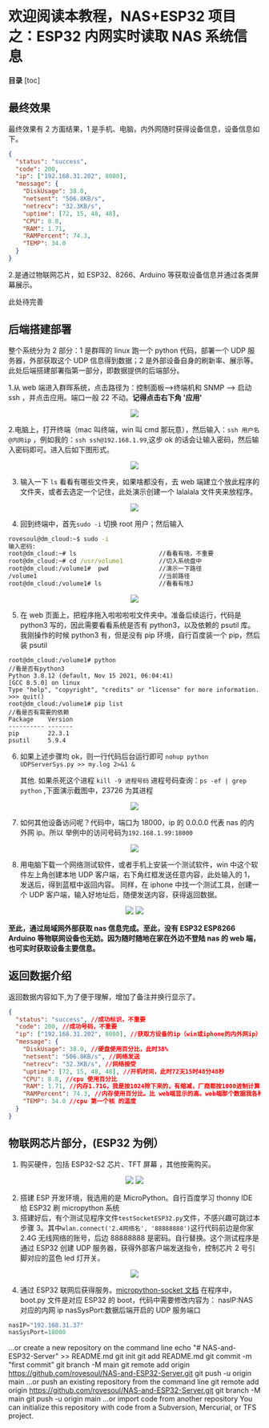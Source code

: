 # 欢迎阅读本教程，NAS+ESP32 项目之：ESP32 内网实时读取 NAS 系统信息

**目录**
[toc]

## 最终效果

最终效果有 2 方面结果，1 是手机、电脑，内外网随时获得设备信息，设备信息如下。

```json
{
  "status": "success",
  "code": 200,
  "ip": ["192.168.31.202", 8080],
  "message": {
    "DiskUsage": 38.0,
    "netsent": "506.8KB/s",
    "netrecv": "32.3KB/s",
    "uptime": [72, 15, 48, 48],
    "CPU": 8.8,
    "RAM": 1.71,
    "RAMPercent": 74.3,
    "TEMP": 34.0
  }
}
```

2.是通过物联网芯片，如 ESP32、8266、Arduino 等获取设备信息并通过各类屏幕展示。

此处待完善

## 后端搭建部署

整个系统分为 2 部分：1 是群晖的 linux 跑一个 python 代码，部署一个 UDP 服务器，外部获取这个 UDP 信息得到数据；2 是外部设备自身的刷新率、展示等。此处后端搭建部署指第一部分，即数据提供的后端部分。

1.从 web 端进入群晖系统，点击路径为：控制面板——>终端机和 SNMP ——> 启动 ssh ，并点击应用。端口一般 22 不动。**记得点击右下角 '应用'**

<div style="vertical-align: middle;text-align: center;">
<img src="statics/ssh开启.jpg" style="max-width:60%">
</div>

2.电脑上，打开终端（mac 叫终端，win 叫 cmd 那玩意），然后输入：`ssh 用户名@内网ip` ，例如我的：`ssh ssh@192.168.1.99`,这步 ok 的话会让输入密码，然后输入密码即可。进入后如下图形式。

<div style="vertical-align: middle;text-align: center;">
<img src="statics/终端.png" style="max-width:60%" >
</div>

3. 输入一下 `ls` 看看有哪些文件夹，如果啥都没有，去 web 端建立个放此程序的文件夹，或者去选定一个记住，此处演示创建一个 lalalala 文件夹来放程序。
<div style="vertical-align: middle;text-align: center;">
<img src="statics/共享文件夹.jpg" style="max-width:60%" >
</div>

4. 回到终端中，首先`sudo -i` 切换 root 用户；然后输入

```cmd
rovesoul@dm_cloud:~$ sudo -i
输入密码:
root@dm_cloud:~# ls                       //看看有啥，不重要
root@dm_cloud:~# cd /usr/volume1          //切入系统盘中
root@dm_cloud:/volume1#  pwd              //演示一下路径
/volume1                                  //当前路径
root@dm_cloud:/volume1# ls                //看看有啥J
```

<div style="vertical-align: middle;text-align: center;">
<img src="statics/ssh找文件夹.jpg" style="max-width:60%" >
</div>

5. 在 web 页面上，把程序拖入啦啦啦啦文件夹中。准备后续运行，代码是 python3 写的，因此需要看看系统是否有 python3，以及依赖的 psutil 库。 我刚操作的时候 python3 有，但是没有 pip 环境，自行百度装一个 pip，然后装 psutil

```
root@dm_cloud:/volume1# python                                              //看是否有python3
Python 3.8.12 (default, Nov 15 2021, 06:04:41)
[GCC 8.5.0] on linux
Type "help", "copyright", "credits" or "license" for more information.
>>> quit()
root@dm_cloud:/volume1# pip list                                            //看是否有需要的依赖
Package    Version
---------- -------
pip        22.3.1
psutil     5.9.4
```

6. 如果上述步骤均 ok，则一行代码后台运行即可
   `nohup python UDPServerSys.py >> my.log 2>&1 &`

   其他. 如果杀死这个进程 `kill -9 进程号码`
   进程号码查询：`ps -ef | grep python` ,下面演示截图中，23726 为其进程

<div style="vertical-align: middle;text-align: center;">
<img src="statics/python进程.png" style="max-width:60%" >
</div>

7. 如何其他设备访问呢？代码中，端口为 18000，ip 的 0.0.0.0 代表 nas 的内外网 ip。所以 举例中的访问号码为`192.168.1.99:18000`
<div style="vertical-align: middle;text-align: center;">
<img src="statics/代码中端口.jpg" style="max-width:60%" >
</div>

8. 用电脑下载一个网络测试软件，或者手机上安装一个测试软件，win 中这个软件左上角创建本地 UDP 客户端，右下角红框发送任意内容，此处输入的 1，发送后，得到蓝框中返回内容。
   同样，在 iphone 中找一个测试工具，创建一个 UDP 客户端，输入好地址后，随便发送内容，获得返回数据。

<div style="vertical-align: top;text-align: center;">
<img src="statics/win测试.jpg" style="max-width:45%" >
<img src="statics/iphone测试.jpg" style="max-width:45%" >
</div>

**至此，通过局域网外部获取 nas 信息完成。至此，没有 ESP32 ESP8266 Arduino 等物联网设备也无妨。因为随时随地在家在外边不登陆 nas 的 web 端，也可实时获取设备主要信息。**

## 返回数据介绍

返回数据内容如下,为了便于理解，增加了备注并换行显示了。

```json
{
  "status": "success", //成功标识，不重要
  "code": 200, //成功号码，不重要
  "ip": ["192.168.31.202", 8080], //获取方设备的ip（win或iphone的内外网ip）
  "message": {
    "DiskUsage": 38.0, //硬盘使用百分比，此时38%
    "netsent": "506.8KB/s", //网络发送
    "netrecv": "32.3KB/s", //网络接受
    "uptime": [72, 15, 48, 48], //开机时间，此时72天15时48分48秒
    "CPU": 8.8, //cpu 使用百分比
    "RAM": 1.71, //内存1.71G，我是按1024除下来的，有缩减，厂商都按1000进制计算的
    "RAMPercent": 74.3, //内存使用百分比。比 web端显示的高。web端那个数据我各种算没算出来他怎么计算的
    "TEMP": 34.0 //cpu 第一个核 的温度
  }
}
```

## 物联网芯片部分，(ESP32 为例）

1. 购买硬件，包括 ESP32-S2 芯片、TFT 屏幕 ，其他按需购买。

<div style="vertical-align: top;text-align: center;">
    <img src="statics/ESP32.jpg" style="max-width:45%" >
    <img src="statics/TFT屏幕.jpg" style="max-width:45%" >
</div>

2. 搭建 ESP 开发环境，我选用的是 MicroPython。自行百度学习 thonny IDE 给 ESP32 刷 micropython 系统
3. 搭建好后，有个测试见程序文件`testSocketESP32.py`文件，不感兴趣可跳过本步骤 3。其中`wlan.connect('2.4网络名', '88888888')`这行代码前边是你家 2.4G 无线网络的账号，后边 88888888 是密码。自行替换。这个测试程序是通过 ESP32 创建 UDP 服务器，获得外部客户端发送指令，控制芯片 2 号引脚对应的蓝色 led 灯开关。
<div style="vertical-align: top;text-align: center;">
    <img src="statics/onoff.jpg" style="max-width:80%" >
</div>

4. 通过 ESP32 联网后获得服务。[micropython-socket 文档](http://docs.micropython.org/en/latest/library/socket.html)
   在程序中，boot.py 文件是对应 ESP32 的 boot，代码中需要修改内容为：
   nasIP:NAS 对应的内网 ip
   nasSysPort:数据后端开启的 UDP 服务端口

```python
nasIP="192.168.31.37"
nasSysPort=18000
```

…or create a new repository on the command line
echo "# NAS-and-ESP32-Server" >> README.md
git init
git add README.md
git commit -m "first commit"
git branch -M main
git remote add origin https://github.com/rovesoul/NAS-and-ESP32-Server.git
git push -u origin main
…or push an existing repository from the command line
git remote add origin https://github.com/rovesoul/NAS-and-ESP32-Server.git
git branch -M main
git push -u origin main
…or import code from another repository
You can initialize this repository with code from a Subversion, Mercurial, or TFS project.
